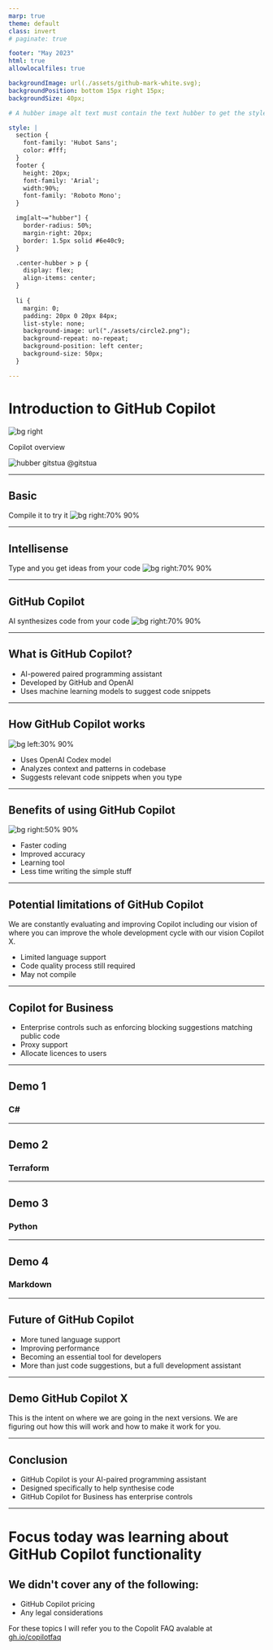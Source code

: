 ```yaml
---
marp: true
theme: default
class: invert
# paginate: true

footer: "May 2023"
html: true
allowlocalfiles: true

backgroundImage: url(./assets/github-mark-white.svg);
backgroundPosition: bottom 15px right 15px;
backgroundSize: 40px;

# A hubber image alt text must contain the text hubber to get the style which makes it a circle from the avatar

style: |
  section {
    font-family: 'Hubot Sans';
    color: #fff;
  }
  footer {
    height: 20px;
    font-family: 'Arial';
    width:90%;
    font-family: 'Roboto Mono';
  } 

  img[alt~="hubber"] {
    border-radius: 50%;
    margin-right: 20px;
    border: 1.5px solid #6e40c9;
  }

  .center-hubber > p {
    display: flex;
    align-items: center;
  }
  
  li {
    margin: 0;
    padding: 20px 0 20px 84px;
    list-style: none;
    background-image: url("./assets/circle2.png");
    background-repeat: no-repeat;
    background-position: left center;
    background-size: 50px;
  }

---
```


# Introduction to GitHub Copilot

![bg right](https://octodex.github.com/images/total-eclipse-of-the-octocat.jpg)

Copilot overview

<div class="center-hubber">

![hubber gitstua](https://avatars.githubusercontent.com/gitstua?size=60) <span>@gitstua</span>
</div>

<!-- 
PREP
1. vscode - remove copilot
2. vs code insiders - install copilot
3. ensure python3 is installed
4. ensure dotnet is installed
5. ensure terraform plugin is installed

 -->

---

## Basic
Compile it to try it
![bg right:70% 90%](./assets/basic.gif)

---

## Intellisense
Type and you get ideas from your code
![bg right:70% 90%](./assets/intellisense.gif)

---

## GitHub Copilot
AI synthesizes code from your code
![bg right:70% 90%](./assets/copilot.gif)

---

## What is GitHub Copilot?

- AI-powered paired programming assistant
- Developed by GitHub and OpenAI
- Uses machine learning models to suggest code snippets

---

## How GitHub Copilot works
![bg left:30% 90%](https://octodex.github.com/images/total-eclipse-of-the-octocat.jpg)

- Uses OpenAI Codex model
- Analyzes context and patterns in codebase
- Suggests relevant code snippets when you type

---

## Benefits of using GitHub Copilot
![bg right:50% 90%](https://github.blog/wp-content/uploads/2023/02/GitHub-Copilot-for-Business.png?resize=2400%2C1260)
- Faster coding
- Improved accuracy
- Learning tool
- Less time writing the simple stuff

---

## Potential limitations of GitHub Copilot
We are constantly evaluating and improving Copilot including our vision of where you can improve the whole development cycle with our vision Copilot X.

- Limited language support
- Code quality process still required
- May not compile

<!-- It doesn't replace
- Your unit tests
- Your security tooling
- Your code review process
- Your code quality tooling
- Functional tests
-->

---
## Copilot for Business
- Enterprise controls such as enforcing blocking suggestions matching public code		
- Proxy support
- Allocate licences to users

---
## Demo 1 
### C#
<!-- ```
dotnet new console -o copilot
``` 
// obtain public ip address into variable
// obtain public ip address into variable using httpclient
// print public ip address
//get the current date and time
//print the current date and time
//get the current temperaturein london using httpclient from bbc weather
//print the current temperature in london
//make a list of zoo animals
//print 2 random animals from the list
//get a list of the azure ip addresses for azure 
//get a list of australin states short codes 
//print a random australian state
//print type of credit card based on number
//validate email address

-->

---
## Demo 2 
### Terraform
<!-- 
- get a quickstart from the web
- add some new stuff

 -->
---
## Demo 3 
### Python
<!-- 
- download an image from the web and save it to disk
- create a tumbnail 
- save the image as black and white
- save the image as sepia

-->


---
## Demo 4 
### Markdown
<!-- markdown presentation teaching the basics of azure 

presentation about dogs

-->

---
## Future of GitHub Copilot

- More tuned language support
- Improving performance
- Becoming an essential tool for developers
- More than just code suggestions, but a full development assistant

---
## Demo GitHub Copilot X

This is the intent on where we are going in the next versions. We are figuring out how this will work and how to make it work for you. 

<!-- 
OPEN THE GITHUB COPILOT X Chat GPT Panel

1. create a terraform file
2. create a python file
3. highlight some code and explain
4. ask it to summarize with fewer words
5. create some unit tests
6. /debug

PR
DOCS - https://copilot4docs.githubnext.com/
Voice
CLI

https://github.com/features/preview/copilot-x

 -->
---

## Conclusion

- GitHub Copilot is your AI-paired programming assistant
- Designed specifically to help synthesise code 
- GitHub Copilot for Business has enterprise controls

---
# Focus today was learning about GitHub Copilot functionality

## We didn't cover any of the following:
- GitHub Copilot pricing
- Any legal considerations

For these topics I will refer you to the Copolit FAQ avalable at [gh.io/copilotfaq](https://gh.io/copilotfaq)

